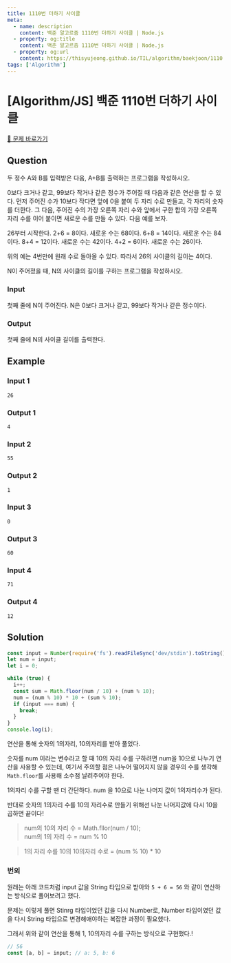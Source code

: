 ```yaml
---
title: 1110번 더하기 사이클
meta:
  - name: description
    content: 백준 알고르즘 1110번 더하기 사이클 | Node.js
  - property: og:title
    content: 백준 알고르즘 1110번 더하기 사이클 | Node.js
  - property: og:url
    content: https://thisyujeong.github.io/TIL/algorithm/baekjoon/1110.html
tags: ['Algorithm']
---
```


# [Algorithm/JS] 백준 1110번 더하기 사이클

[🔗 문제 바로가기](https://www.acmicpc.net/problem/1110)

## Question

두 정수 A와 B를 입력받은 다음, A+B를 출력하는 프로그램을 작성하시오.

0보다 크거나 같고, 99보다 작거나 같은 정수가 주어질 때 다음과 같은 연산을 할 수 있다. 먼저 주어진 수가 10보다 작다면 앞에 0을 붙여 두 자리 수로 만들고, 각 자리의 숫자를 더한다. 그 다음, 주어진 수의 가장 오른쪽 자리 수와 앞에서 구한 합의 가장 오른쪽 자리 수를 이어 붙이면 새로운 수를 만들 수 있다. 다음 예를 보자.

26부터 시작한다. 2+6 = 8이다. 새로운 수는 68이다. 6+8 = 14이다. 새로운 수는 84이다. 8+4 = 12이다. 새로운 수는 42이다. 4+2 = 6이다. 새로운 수는 26이다.

위의 예는 4번만에 원래 수로 돌아올 수 있다. 따라서 26의 사이클의 길이는 4이다.

N이 주어졌을 때, N의 사이클의 길이를 구하는 프로그램을 작성하시오.

### Input

첫째 줄에 N이 주어진다. N은 0보다 크거나 같고, 99보다 작거나 같은 정수이다.

### Output

첫째 줄에 N의 사이클 길이를 출력한다.

## Example

### Input 1

```
26
```

### Output 1

```
4
```

### Input 2

```
55
```

### Output 2

```
1
```

### Input 3

```
0
```

### Output 3

```
60
```

### Input 4

```
71
```

### Output 4

```
12
```

## Solution

```js
const input = Number(require('fs').readFileSync('dev/stdin').toString());
let num = input;
let i = 0;

while (true) {
  i++;
  const sum = Math.floor(num / 10) + (num % 10);
  num = (num % 10) * 10 + (sum % 10);
  if (input === num) {
    break;
  }
}
console.log(i);
```

연산을 통해 숫자의 1의자리, 10의자리를 받아 풀었다.

숫자를 num 이라는 변수라고 할 때 10의 자리 수를 구하려면 num을 10으로 나누기 연산을 사용할 수 있는데,
여기서 주의할 점은 나누어 떨어지지 않을 경우의 수를 생각해 `Math.floor`를 사용해 소수점 날려주어야 한다.

1의자리 수를 구할 땐 더 간단하다. num 을 10으로 나눈 나머지 값이 1의자리수가 된다.

반대로 숫자의 1의자리 수를 10의 자리수로 만들기 위해선 나눈 나머지값에 다시 10을 곱하면 끝이다!

> num의 10의 자리 수 = Math.fllor(num / 10);  
> num의 1의 자리 수 = num % 10

> 1의 자리 수를 10의 10의자리 수로 = (num % 10) \* 10

### 번외

원래는 아래 코드처럼 input 값을 String 타입으로 받아와 `5 + 6 = 56` 와 같이 연산하는 방식으로 풀어보려고 했다.

문제는 이렇게 풀면 Stinrg 타입이었던 값을 다시 Number로, Number 타입이였던 값을 다시 String 타입으로 변경해애야하는 복잡한 과정이 필요했다.

그래서 위와 같이 연산을 통해 1, 10의자리 수를 구하는 방식으로 구현했다.!

```js
// 56
const [a, b] = input; // a: 5, b: 6
```
